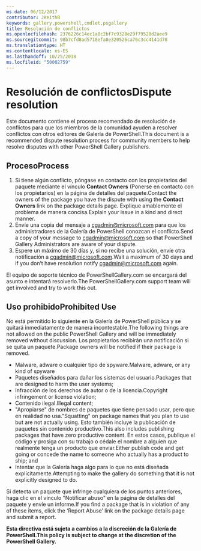 ```yaml
---
ms.date: 06/12/2017
contributor: JKeithB
keywords: gallery,powershell,cmdlet,psgallery
title: Resolución de conflictos
ms.openlocfilehash: 2376226c14ec1a8c2bf7c9328e29f79528d2aee9
ms.sourcegitcommit: 98b7cfd8ad5718efa8e320526ca76c3cc4141d78
ms.translationtype: HT
ms.contentlocale: es-ES
ms.lasthandoff: 10/25/2018
ms.locfileid: "50002759"
---
```

# <a name="dispute-resolution"></a><span data-ttu-id="a7001-103">Resolución de conflictos</span><span class="sxs-lookup"><span data-stu-id="a7001-103">Dispute resolution</span></span>

<span data-ttu-id="a7001-104">Este documento contiene el proceso recomendado de resolución de conflictos para que los miembros de la comunidad ayuden a resolver conflictos con otros editores de Galería de PowerShell.</span><span class="sxs-lookup"><span data-stu-id="a7001-104">This document is a recommended dispute resolution process for community members to help resolve disputes with other PowerShell Gallery publishers.</span></span>

## <a name="process"></a><span data-ttu-id="a7001-105">Proceso</span><span class="sxs-lookup"><span data-stu-id="a7001-105">Process</span></span>

1. <span data-ttu-id="a7001-106">Si tiene algún conflicto, póngase en contacto con los propietarios del paquete mediante el vínculo **Contact Owners** (Ponerse en contacto con los propietarios) en la página de detalles del paquete.</span><span class="sxs-lookup"><span data-stu-id="a7001-106">Contact the owners of the package you have the dispute with using the **Contact Owners** link on the package details page.</span></span>
   <span data-ttu-id="a7001-107">Explique amablemente el problema de manera concisa.</span><span class="sxs-lookup"><span data-stu-id="a7001-107">Explain your issue in a kind and direct manner.</span></span>
2. <span data-ttu-id="a7001-108">Envíe una copia del mensaje a [cgadmin@microsoft.com](mailto:cgadmin@microsoft.com) para que los administradores de la Galería de PowerShell conozcan el conflicto.</span><span class="sxs-lookup"><span data-stu-id="a7001-108">Send a copy of your message to [cgadmin@microsoft.com](mailto:cgadmin@microsoft.com) so that PowerShell Gallery Administrators are aware of your dispute.</span></span>
3. <span data-ttu-id="a7001-109">Espere un máximo de 30 días y, si no recibe una solución, envíe otra notificación a [cgadmin@microsoft.com](mailto:cgadmin@microsoft.com).</span><span class="sxs-lookup"><span data-stu-id="a7001-109">Wait a maximum of 30 days and if you don’t have resolution notify [cgadmin@microsoft.com](mailto:cgadmin@microsoft.com) again.</span></span>

<span data-ttu-id="a7001-110">El equipo de soporte técnico de PowerShellGallery.com se encargará del asunto e intentará resolverlo.</span><span class="sxs-lookup"><span data-stu-id="a7001-110">The PowerShellGallery.com support team will get involved and try to work this out.</span></span>

## <a name="prohibited-use"></a><span data-ttu-id="a7001-111">Uso prohibido</span><span class="sxs-lookup"><span data-stu-id="a7001-111">Prohibited Use</span></span>

<span data-ttu-id="a7001-112">No está permitido lo siguiente en la Galería de PowerShell pública y se quitará inmediatamente de manera incontestable.</span><span class="sxs-lookup"><span data-stu-id="a7001-112">The following things are not allowed on the public PowerShell Gallery and will be immediately removed without discussion.</span></span>  <span data-ttu-id="a7001-113">Los propietarios recibirán una notificación si se quita un paquete.</span><span class="sxs-lookup"><span data-stu-id="a7001-113">Package owners will be notified if their package is removed.</span></span>

- <span data-ttu-id="a7001-114">Malware, adware o cualquier tipo de spyware.</span><span class="sxs-lookup"><span data-stu-id="a7001-114">Malware, adware, or any kind of spyware</span></span>
- <span data-ttu-id="a7001-115">Paquetes diseñados para dañar los sistemas del usuario.</span><span class="sxs-lookup"><span data-stu-id="a7001-115">Packages that are designed to harm the user systems;</span></span>
- <span data-ttu-id="a7001-116">Infracción de los derechos de autor o de la licencia.</span><span class="sxs-lookup"><span data-stu-id="a7001-116">Copyright infringement or license violation;</span></span>
- <span data-ttu-id="a7001-117">Contenido ilegal.</span><span class="sxs-lookup"><span data-stu-id="a7001-117">Illegal content;</span></span>
- <span data-ttu-id="a7001-118">"Apropiarse" de nombres de paquetes que tiene pensado usar, pero que en realidad no usa.</span><span class="sxs-lookup"><span data-stu-id="a7001-118">"Squatting" on package names that you plan to use but are not actually using.</span></span> <span data-ttu-id="a7001-119">Esto también incluye la publicación de paquetes sin contenido productivo.</span><span class="sxs-lookup"><span data-stu-id="a7001-119">This also includes publishing packages that have zero productive content.</span></span>
  <span data-ttu-id="a7001-120">En estos casos, publique el código y prosiga con su trabajo o cédale el nombre a alguien que realmente tenga un producto que enviar.</span><span class="sxs-lookup"><span data-stu-id="a7001-120">Either publish code and get going or concede the name to someone who actually has a product to ship; and</span></span>
- <span data-ttu-id="a7001-121">Intentar que la Galería haga algo para lo que no está diseñada explícitamente.</span><span class="sxs-lookup"><span data-stu-id="a7001-121">Attempting to make the gallery do something that it is not explicitly designed to do.</span></span>

<span data-ttu-id="a7001-122">Si detecta un paquete que infringe cualquiera de los puntos anteriores, haga clic en el vínculo "Notificar abuso" en la página de detalles del paquete y envíe un informe.</span><span class="sxs-lookup"><span data-stu-id="a7001-122">If you find a package that is in violation of any of these items, click the ‘Report Abuse’ link on the package details page and submit a report.</span></span>

<span data-ttu-id="a7001-123">**Esta directiva está sujeta a cambios a la discreción de la Galería de PowerShell.**</span><span class="sxs-lookup"><span data-stu-id="a7001-123">**This policy is subject to change at the discretion of the PowerShell Gallery.**</span></span>
